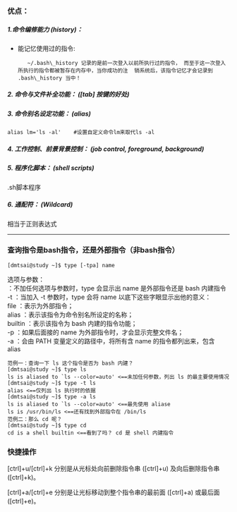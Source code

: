 ### 优点：

##### 1.命令编修能力 \(history\)：

* 能记忆使用过的指令:

  ```
     ~/.bash\_history 记录的是前一次登入以前所执行过的指令， 而至于这一次登入所执行的指令都被暂存在内存中，当你成功的注  销系统后，该指令记忆才会记录到 .bash\_history 当中！
  ```

##### 2. 命令与文件补全功能： \(\[tab\] 按键的好处\)

##### 3. 命令别名设定功能： \(alias\)

```
alias lm='ls -al'    #设置自定义命令lm来取代ls -al
```

##### 4. 工作控制、前景背景控制： \(job control, foreground, background\)

##### 5. 程序化脚本： \(shell scripts\)

.sh脚本程序

##### 6. 通配符： \(Wildcard\)

相当于正则表达式

---

### 查询指令是bash指令，还是外部指令（非bash指令）

```
[dmtsai@study ~]$ type [-tpa] name
```

选项与参数：  
 ：不加任何选项与参数时，type 会显示出 name 是外部指令还是 bash 内建指令  
-t ：当加入 -t 参数时，type 会将 name 以底下这些字眼显示出他的意义：  
  file ：表示为外部指令；  
  alias ：表示该指令为命令别名所设定的名称；  
  builtin ：表示该指令为 bash 内建的指令功能；  
-p ：如果后面接的 name 为外部指令时，才会显示完整文件名；  
-a ：会由 PATH 变量定义的路径中，将所有含 name 的指令都列出来，包含 alias

    范例一：查询一下 ls 这个指令是否为 bash 内建？
    [dmtsai@study ~]$ type ls
    ls is aliased to `ls --color=auto' <==未加任何参数，列出 ls 的最主要使用情况
    [dmtsai@study ~]$ type -t ls
    alias <==仅列出 ls 执行时的依据
    [dmtsai@study ~]$ type -a ls
    ls is aliased to `ls --color=auto' <==最先使用 aliase
    ls is /usr/bin/ls <==还有找到外部指令在 /bin/ls
    范例二：那么 cd 呢？
    [dmtsai@study ~]$ type cd
    cd is a shell builtin <==看到了吗？ cd 是 shell 内建指令


### 快捷操作

 \[ctrl\]+u/\[ctrl\]+k 分别是从光标处向前删除指令串 \(\[ctrl\]+u\) 及向后删除指令串 \(\[ctrl\]+k\)。 

\[ctrl\]+a/\[ctrl\]+e 分别是让光标移动到整个指令串的最前面 \(\[ctrl\]+a\) 或最后面 \(\[ctrl\]+e\)。




